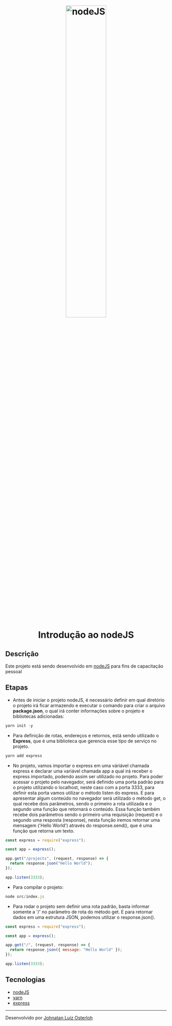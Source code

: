 <h1 align="center">
    <img alt="nodeJS" src="https://nodejs.org/static/images/logo.svg" width="50%"/>
    <br>
    Introdução ao nodeJS
</h1>

## Descrição

Este projeto está sendo desenvolvido em [nodeJS](https://nodejs.org/) para fins de capacitação pessoal

## Etapas

- Antes de iniciar o projeto nodeJS, é necessário definir em qual diretório o projeto irá ficar armazendo e executar o comando para criar o arquivo <strong>package.json</strong>, o qual irá conter informações sobre o projeto e bibliotecas adicionadas:

```js
yarn init -y
```

- Para definição de rotas, endereços e retornos, está sendo utilizado o <strong>Express</strong>, que é uma biblioteca que gerencia esse tipo de serviço no projeto.

```js
yarn add express
```

- No projeto, vamos importar o express em uma váriável chamada express e declarar uma variável chamada app a qual irá receber o express importado, podendo assim ser utilizado no projeto. Para poder acessar o projeto pelo navegador, será definido uma porta padrão para o projeto utilizando o localhost, neste caso com a porta 3333, para definir esta porta vamos utilizar o método listen do express. E para apresentar algum conteúdo no navegador será utilizado o método get, o qual recebe dois parâmetros, sendo o primeiro a rota utilizada e o segundo uma função que retornará o conteúdo. Essa função também recebe dois parâmetros sendo o primeiro uma requisição (request) e o segundo uma resposta (response), nesta função iremos retornar uma mensagem ('Hello World') através do response.send(), que é uma função que retorna um texto.

```js
const express = require("express");

const app = express();

app.get("/projects", (request, response) => {
  return response.json("Hello World");
});

app.listen(3333);
```

- Para compilar o projeto:

```js
node src/index.js
```

- Para rodar o projeto sem definir uma rota padrão, basta informar somente a '/' no parâmetro de rota do método get. E para retornar dados em uma estrutura JSON, podemos utilizar o response.json().

```js
const express = require("express");

const app = express();

app.get("/", (request, response) => {
  return response.json({ message: "Hello World" });
});

app.listen(3333);
```

## Tecnologias

- [nodeJS](https://nodejs.org/)
- [yarn](https://yarnpkg.com/)
- [express](https://github.com/expressjs/express)

---

Desenvolvido por [Johnatan Luiz Osterloh](https://www.linkedin.com/in/johnatanosterloh/)
